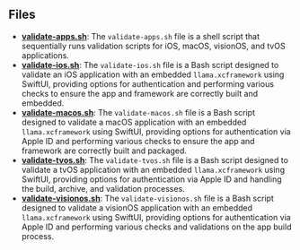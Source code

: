 
## Files
- **[validate-apps.sh](apple/validate-apps.sh.driver.md)**: The `validate-apps.sh` file is a shell script that sequentially runs validation scripts for iOS, macOS, visionOS, and tvOS applications.
- **[validate-ios.sh](apple/validate-ios.sh.driver.md)**: The `validate-ios.sh` file is a Bash script designed to validate an iOS application with an embedded `llama.xcframework` using SwiftUI, providing options for authentication and performing various checks to ensure the app and framework are correctly built and embedded.
- **[validate-macos.sh](apple/validate-macos.sh.driver.md)**: The `validate-macos.sh` file is a Bash script designed to validate a macOS application with an embedded `llama.xcframework` using SwiftUI, providing options for authentication via Apple ID and performing various checks to ensure the app and framework are correctly built and packaged.
- **[validate-tvos.sh](apple/validate-tvos.sh.driver.md)**: The `validate-tvos.sh` file is a Bash script designed to validate a tvOS application with an embedded `llama.xcframework` using SwiftUI, providing options for authentication via Apple ID and handling the build, archive, and validation processes.
- **[validate-visionos.sh](apple/validate-visionos.sh.driver.md)**: The `validate-visionos.sh` file is a Bash script designed to validate a visionOS application with an embedded `llama.xcframework` using SwiftUI, providing options for authentication via Apple ID and performing various checks and validations on the app build process.
